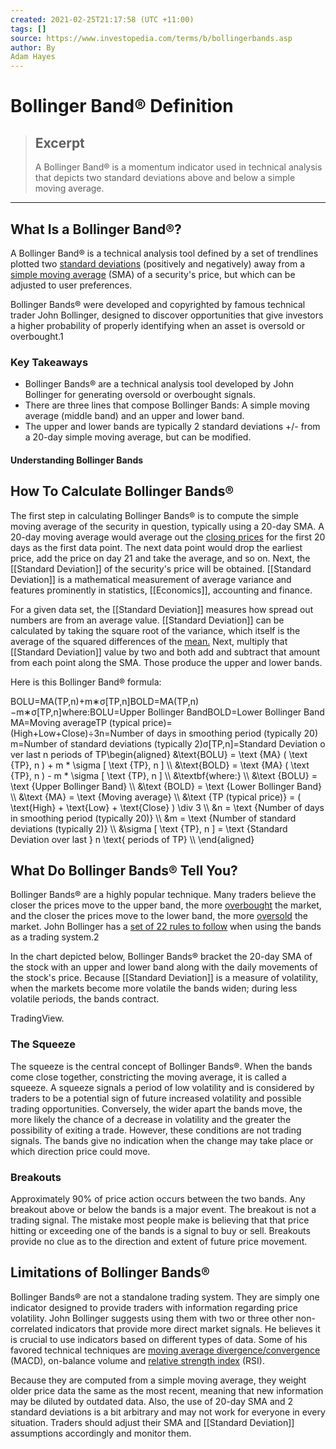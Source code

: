```yaml
---
created: 2021-02-25T21:17:58 (UTC +11:00)
tags: []
source: https://www.investopedia.com/terms/b/bollingerbands.asp
author: By
Adam Hayes
---
```


# Bollinger Band® Definition

> ## Excerpt
> A Bollinger Band® is a momentum indicator used in technical analysis that depicts two standard deviations above and below a simple moving average.

---
## What Is a Bollinger Band®?

A Bollinger Band® is a technical analysis tool defined by a set of trendlines plotted two [standard deviations](https://www.investopedia.com/terms/s/standarddeviation.asp) (positively and negatively) away from a [simple moving average](https://www.investopedia.com/terms/s/sma.asp) (SMA) of a security's price, but which can be adjusted to user preferences.

Bollinger Bands® were developed and copyrighted by famous technical trader John Bollinger, designed to discover opportunities that give investors a higher probability of properly identifying when an asset is oversold or overbought.1

### Key Takeaways

-   Bollinger Bands® are a technical analysis tool developed by John Bollinger for generating oversold or overbought signals.
-   There are three lines that compose Bollinger Bands: A simple moving average (middle band) and an upper and lower band.
-   The upper and lower bands are typically 2 standard deviations +/- from a 20-day simple moving average, but can be modified.

#### Understanding Bollinger Bands

## How To Calculate Bollinger Bands®

The first step in calculating Bollinger Bands® is to compute the simple moving average of the security in question, typically using a 20-day SMA. A 20-day moving average would average out the [closing prices](https://www.investopedia.com/terms/c/closingprice.asp) for the first 20 days as the first data point. The next data point would drop the earliest price, add the price on day 21 and take the average, and so on. Next, the [[Standard Deviation]] of the security's price will be obtained. [[Standard Deviation]] is a mathematical measurement of average variance and features prominently in statistics, [[Economics]], accounting and finance.

For a given data set, the [[Standard Deviation]] measures how spread out numbers are from an average value. [[Standard Deviation]] can be calculated by taking the square root of the variance, which itself is the average of the squared differences of the [mean.](https://www.investopedia.com/terms/m/mean.asp) Next, multiply that [[Standard Deviation]] value by two and both add and subtract that amount from each point along the SMA. Those produce the upper and lower bands.

Here is this Bollinger Band® formula:

BOLU\=MA(TP,n)+m∗σ\[TP,n\]BOLD\=MA(TP,n)−m∗σ\[TP,n\]where:BOLU\=Upper Bollinger BandBOLD\=Lower Bollinger BandMA\=Moving averageTP (typical price)\=(High+Low+Close)÷3n\=Number of days in smoothing period (typically 20)m\=Number of standard deviations (typically 2)σ\[TP,n\]\=Standard Deviation over last n periods of TP\\begin{aligned} &\\text{BOLU} = \\text {MA} ( \\text {TP}, n ) + m \* \\sigma \[ \\text {TP}, n \] \\\\ &\\text{BOLD} = \\text {MA} ( \\text {TP}, n ) - m \* \\sigma \[ \\text {TP}, n \] \\\\ &\\textbf{where:} \\\\ &\\text {BOLU} = \\text {Upper Bollinger Band} \\\\ &\\text {BOLD} = \\text {Lower Bollinger Band} \\\\ &\\text {MA} = \\text {Moving average} \\\\ &\\text {TP (typical price)} = ( \\text{High} + \\text{Low} + \\text{Close} ) \\div 3 \\\\ &n = \\text {Number of days in smoothing period (typically 20)} \\\\ &m = \\text {Number of standard deviations (typically 2)} \\\\ &\\sigma \[ \\text {TP}, n \] = \\text {Standard Deviation over last } n \\text{ periods of TP} \\\\ \\end{aligned}

## What Do Bollinger Bands® Tell You?

Bollinger Bands® are a highly popular technique. Many traders believe the closer the prices move to the upper band, the more [overbought](https://www.investopedia.com/terms/o/overbought.asp) the market, and the closer the prices move to the lower band, the more [oversold](https://www.investopedia.com/terms/o/oversold.asp) the market. John Bollinger has a [set of 22 rules to follow](https://www.investopedia.com/articles/technical/102201.asp) when using the bands as a trading system.2

In the chart depicted below, Bollinger Bands® bracket the 20-day SMA of the stock with an upper and lower band along with the daily movements of the stock's price. Because [[Standard Deviation]] is a measure of volatility, when the markets become more volatile the bands widen; during less volatile periods, the bands contract.

TradingView.

### The Squeeze

The squeeze is the central concept of Bollinger Bands®. When the bands come close together, constricting the moving average, it is called a squeeze. A squeeze signals a period of low volatility and is considered by traders to be a potential sign of future increased volatility and possible trading opportunities. Conversely, the wider apart the bands move, the more likely the chance of a decrease in volatility and the greater the possibility of exiting a trade. However, these conditions are not trading signals. The bands give no indication when the change may take place or which direction price could move.

### Breakouts

Approximately 90% of price action occurs between the two bands. Any breakout above or below the bands is a major event. The breakout is not a trading signal. The mistake most people make is believing that that price hitting or exceeding one of the bands is a signal to buy or sell. Breakouts provide no clue as to the direction and extent of future price movement.

## Limitations of Bollinger Bands®

Bollinger Bands® are not a standalone trading system. They are simply one indicator designed to provide traders with information regarding price volatility. John Bollinger suggests using them with two or three other non-correlated indicators that provide more direct market signals. He believes it is crucial to use indicators based on different types of data. Some of his favored technical techniques are [moving average divergence/convergence](https://www.investopedia.com/terms/m/macd.asp) (MACD), on-balance volume and [relative strength index](https://www.investopedia.com/terms/r/rsi.asp) (RSI).

Because they are computed from a simple moving average, they weight older price data the same as the most recent, meaning that new information may be diluted by outdated data. Also, the use of 20-day SMA and 2 standard deviations is a bit arbitrary and may not work for everyone in every situation. Traders should adjust their SMA and [[Standard Deviation]] assumptions accordingly and monitor them.
